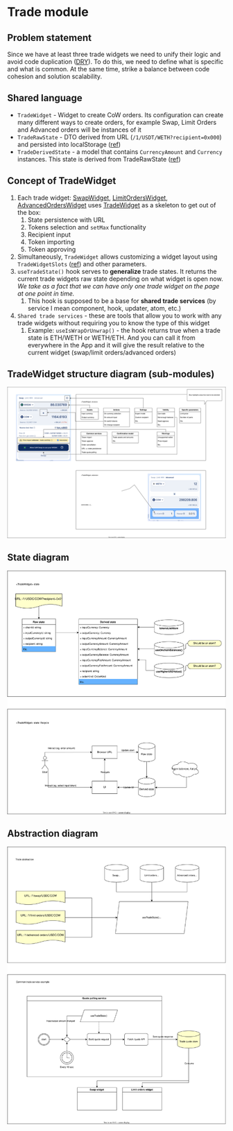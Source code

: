 # Trade module

## Problem statement

Since we have at least three trade widgets we need to unify their logic and avoid code duplication  ([DRY](https://en.wikipedia.org/wiki/Don%27t_repeat_yourself)). To do this, we need to define what is specific and what is common.
At the same time, strike a balance between code cohesion and solution scalability.

## Shared language

- `TradeWidget` - Widget to create CoW orders. Its configuration can create many different ways to create orders, for example Swap, Limit Orders and Advanced orders will be instances of it
- `TradeRawState` - DTO derived from URL (`/1/USDT/WETH?recipient=0x000`) and persisted into localStorage ([ref](../../../modules/trade/types/TradeRawState.ts))
- `TradeDerivedState` - a model that contains `CurrencyAmount` and `Currency` instances. This state is derived from TradeRawState ([ref](../../../modules/trade/types/TradeDerivedState.ts))

## Concept of TradeWidget

1. Each trade widget: [SwapWidget](../../../modules/swap/containers/SwapWidget/index.tsx), [LimitOrdersWidget](../../../modules/limitOrders/containers/LimitOrdersWidget/index.tsx), [AdvancedOrdersWidget](../../../modules/advancedOrders/containers/AdvancedOrdersWidget/index.tsx) uses [TradeWidget](../../../modules/trade/containers/TradeWidget/index.tsx) as a skeleton to get out of the box:
   1. State persistence with URL
   2. Tokens selection and `setMax` functionality
   3. Recipient input
   4. Token importing
   5. Token approving
2. Simultaneously, `TradeWidget` allows customizing a widget layout using `TradeWidgetSlots` ([ref](../../../modules/trade/containers/TradeWidget/index.tsx#L33)) and other parameters.
3. `useTradeState()` hook serves to **generalize** trade states. It returns the current trade widgets raw state depending on what widget is open now. *We take as a fact that we can have only one trade widget on the page at one point in time.*
   1. This hook is supposed to be a base for **shared trade services** (by service I mean component, hook, updater, atom, etc.)
4. `Shared trade services` - these are tools that allow you to work with any trade widgets without requiring you to know the type of this widget
   1. Example: `useIsWrapOrUnwrap()` - the hook returns true when a trade state is ETH/WETH or WETH/ETH. And you can call it from everywhere in the App and it will give the result relative to the current widget (swap/limit orders/advanced orders)

## TradeWidget structure diagram (sub-modules)

![Structure](structure.drawio.svg)

## State diagram

![State](state.drawio.svg)

## Abstraction diagram

![Abstraction](abstraction.drawio.svg)
